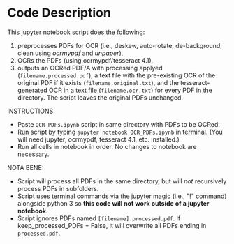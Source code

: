 # Code Description

This jupyter notebook script does the following:
1. preprocesses PDFs for OCR (i.e., deskew, auto-rotate, de-background, clean using *ocrmypdf* and *unpaper*), 
2. OCRs the PDFs (using ocrmypdf/tesseract 4.1), 
3. outputs an OCRed PDF/A with processing applyed (`filename.processed.pdf`), a text file with the pre-existing OCR of the original PDF if it exists (`filename.original.txt`), and the tesseract-generated OCR in a text file (`filename.ocr.txt`) for every PDF in the directory. The script leaves the original PDFs unchanged.     

INSTRUCTIONS 
 - Paste `OCR_PDFs.ipynb` script in same directory with PDFs to be OCRed.
 - Run script by typing `jupyter notebook OCR_PDFs.ipynb` in terminal. (You will need jupyter, ocrmypdf, tesseract 4.1, etc. installed.)  
 - Run all cells in notebook in order. No changes to notebook are necessary. 

NOTA BENE: 
 - Script will process all PDFs in the same directory, but will *not* recursively process PDFs in subfolders. 
 - Script uses terminal commands via the jupyter magic (i.e., "!" command) alongside python 3 so <b>this code will not work outside of a jupyter notebook</b>. 
 - Script ignores PDFs named `[filename].processed.pdf`. If keep_processed_PDFs = False, it will overwrite all PDFs ending in `processed.pdf`. 

